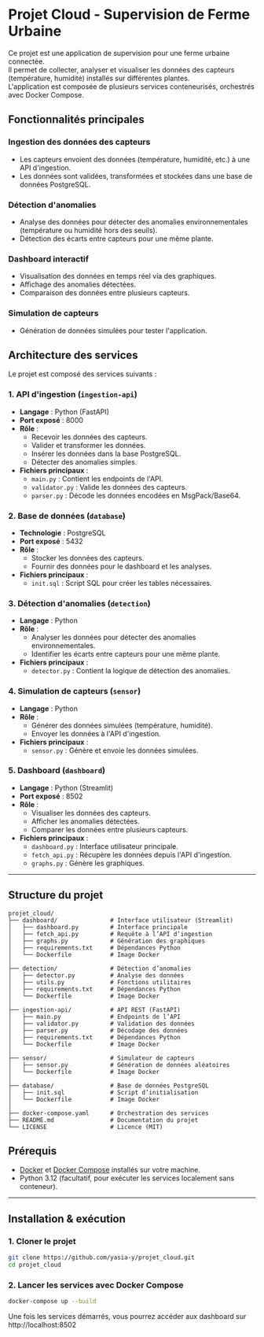 # Projet Cloud - Supervision de Ferme Urbaine

Ce projet est une application de supervision pour une ferme urbaine connectée.  
Il permet de collecter, analyser et visualiser les données des capteurs (température, humidité) installés sur différentes plantes.  
L'application est composée de plusieurs services conteneurisés, orchestrés avec Docker Compose.

## Fonctionnalités principales

### Ingestion des données des capteurs

- Les capteurs envoient des données (température, humidité, etc.) à une API d'ingestion.
- Les données sont validées, transformées et stockées dans une base de données PostgreSQL.

### Détection d'anomalies

- Analyse des données pour détecter des anomalies environnementales (température ou humidité hors des seuils).
- Détection des écarts entre capteurs pour une même plante.

### Dashboard interactif

- Visualisation des données en temps réel via des graphiques.
- Affichage des anomalies détectées.
- Comparaison des données entre plusieurs capteurs.

### Simulation de capteurs

- Génération de données simulées pour tester l'application.

## Architecture des services

Le projet est composé des services suivants :

### 1. API d'ingestion (`ingestion-api`)

- **Langage** : Python (FastAPI)  
- **Port exposé** : 8000  
- **Rôle** :
  - Recevoir les données des capteurs.
  - Valider et transformer les données.
  - Insérer les données dans la base PostgreSQL.
  - Détecter des anomalies simples.
- **Fichiers principaux** :
  - `main.py` : Contient les endpoints de l'API.
  - `validator.py` : Valide les données des capteurs.
  - `parser.py` : Décode les données encodées en MsgPack/Base64.

### 2. Base de données (`database`)

- **Technologie** : PostgreSQL  
- **Port exposé** : 5432  
- **Rôle** :
  - Stocker les données des capteurs.
  - Fournir des données pour le dashboard et les analyses.
- **Fichiers principaux** :
  - `init.sql` : Script SQL pour créer les tables nécessaires.

### 3. Détection d'anomalies (`detection`)

- **Langage** : Python  
- **Rôle** :
  - Analyser les données pour détecter des anomalies environnementales.
  - Identifier les écarts entre capteurs pour une même plante.
- **Fichiers principaux** :
  - `detector.py` : Contient la logique de détection des anomalies.

### 4. Simulation de capteurs (`sensor`)

- **Langage** : Python  
- **Rôle** :
  - Générer des données simulées (température, humidité).
  - Envoyer les données à l'API d'ingestion.
- **Fichiers principaux** :
  - `sensor.py` : Génère et envoie les données simulées.

### 5. Dashboard (`dashboard`)

- **Langage** : Python (Streamlit)  
- **Port exposé** : 8502  
- **Rôle** :
  - Visualiser les données des capteurs.
  - Afficher les anomalies détectées.
  - Comparer les données entre plusieurs capteurs.
- **Fichiers principaux** :
  - `dashboard.py` : Interface utilisateur principale.
  - `fetch_api.py` : Récupère les données depuis l'API d'ingestion.
  - `graphs.py` : Génère les graphiques.


---

## Structure du projet

```
projet_cloud/
├── dashboard/               # Interface utilisateur (Streamlit)
│   ├── dashboard.py         # Interface principale
│   ├── fetch_api.py         # Requête à l’API d’ingestion
│   ├── graphs.py            # Génération des graphiques
│   ├── requirements.txt     # Dépendances Python
│   └── Dockerfile           # Image Docker
│
├── detection/               # Détection d’anomalies
│   ├── detector.py          # Analyse des données
│   ├── utils.py             # Fonctions utilitaires
│   ├── requirements.txt     # Dépendances Python
│   └── Dockerfile           # Image Docker
│
├── ingestion-api/           # API REST (FastAPI)
│   ├── main.py              # Endpoints de l’API
│   ├── validator.py         # Validation des données
│   ├── parser.py            # Décodage des données
│   ├── requirements.txt     # Dépendances Python
│   └── Dockerfile           # Image Docker
│
├── sensor/                  # Simulateur de capteurs
│   ├── sensor.py            # Génération de données aléatoires
│   └── Dockerfile           # Image Docker
│
├── database/                # Base de données PostgreSQL
│   ├── init.sql             # Script d’initialisation
│   └── Dockerfile           # Image Docker
│
├── docker-compose.yaml      # Orchestration des services
├── README.md                # Documentation du projet
└── LICENSE                  # Licence (MIT)

```

## Prérequis

- [Docker](https://www.docker.com/) et [Docker Compose](https://docs.docker.com/compose/) installés sur votre machine.
- Python 3.12 (facultatif, pour exécuter les services localement sans conteneur).

---

## Installation & exécution

### 1. Cloner le projet

```bash
git clone https://github.com/yasia-y/projet_cloud.git
cd projet_cloud
```
### 2. Lancer les services avec Docker Compose

```bash
docker-compose up --build
```
Une fois les services démarrés, vous pourrez accéder aux dashboard sur http://localhost:8502


